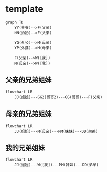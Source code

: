 # template

```mermaid
graph TD
    YY(爷爷)-->F(父亲)
    NN(奶奶)-->F(父亲)

    YG(外公)-->M(母亲)
    YP(外婆)-->M(母亲)

    F(父亲)-->W([我])
    M(母亲)-->W([我])  
```

## 父亲的兄弟姐妹

```mermaid
flowchart LR
    JJ(姐姐)---GG2(哥哥2)---GG(哥哥)---F(父亲)
```

## 母亲的兄弟姐妹

```mermaid
flowchart LR
    JJ(姐姐)---M(母亲)---MM(妹妹)---DD(弟弟)
```

## 我的兄弟姐妹

```mermaid
flowchart LR
    JJ(姐姐)---W([我])---MM(妹妹)---DD(弟弟)
```

